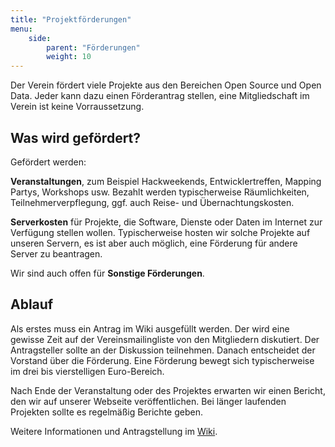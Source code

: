 ```yaml
---
title: "Projektförderungen"
menu:
    side:
        parent: "Förderungen"
        weight: 10
---
```


Der Verein fördert viele Projekte aus den Bereichen Open Source und Open Data.
Jeder kann dazu einen Förderantrag stellen, eine Mitgliedschaft im Verein ist
keine Vorraussetzung.

## Was wird gefördert?

Gefördert werden:

**Veranstaltungen**, zum Beispiel Hackweekends, Entwicklertreffen, Mapping
Partys, Workshops usw. Bezahlt werden typischerweise Räumlichkeiten,
Teilnehmerverpflegung, ggf. auch Reise- und Übernachtungskosten.

**Serverkosten** für Projekte, die Software, Dienste oder Daten im Internet
zur Verfügung stellen wollen. Typischerweise hosten wir solche Projekte
auf unseren Servern, es ist aber auch möglich, eine Förderung für andere Server
zu beantragen.

Wir sind auch offen für **Sonstige Förderungen**.

## Ablauf

Als erstes muss ein Antrag im Wiki ausgefüllt werden. Der wird eine gewisse
Zeit auf der Vereinsmailingliste von den Mitgliedern diskutiert. Der
Antragsteller sollte an der Diskussion teilnehmen. Danach entscheidet der
Vorstand über die Förderung. Eine Förderung bewegt sich typischerweise im drei
bis vierstelligen Euro-Bereich.

Nach Ende der Veranstaltung oder des Projektes erwarten wir einen Bericht, den
wir auf unserer Webseite veröffentlichen. Bei länger laufenden Projekten sollte
es regelmäßig Berichte geben.

Weitere Informationen und Antragstellung im
[Wiki](https://www.fossgis.de/wiki/F%C3%B6rderantr%C3%A4ge).

